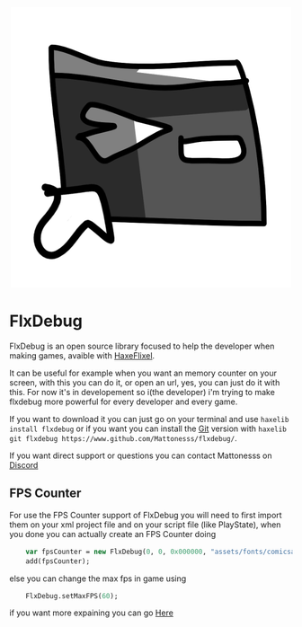 <p align="center">
    <img src="./terminalIcon.png" width="500" alt="Terminal Logo."/> 
</p>

# FlxDebug

FlxDebug is an open source library focused to help the developer when making games, avaible with [HaxeFlixel](https://haxeflixel.com).

It can be useful for example when you want an memory counter on your screen, with this you can do it, or open an url, yes, you can just do it with this.
For now it's in developement so i(the developer) i'm trying to make flxdebug more powerful for every developer and every game.

If you want to download it you can just go on your terminal and use `haxelib install flxdebug` or if you want you can install the [Git](https://git-scm.com/downloads) version with `haxelib git flxdebug https://www.github.com/Mattonesss/flxdebug/`.

If you want direct support or questions you can contact Mattonesss on [Discord](https://discord.com/users/1165240636992135231)

## FPS Counter

For use the FPS Counter support of FlxDebug you will need to first import them on your xml project file and on your script file (like PlayState), when you done you can actually create an FPS Counter doing
```haxe
    var fpsCounter = new FlxDebug(0, 0, 0x000000, "assets/fonts/comicsans.ttf");
    add(fpsCounter);
```
else you can change the max fps in game using
```haxe
    FlxDebug.setMaxFPS(60);
```
if you want more expaining you can go [Here](docs/USING_FLXDEBUG.md)